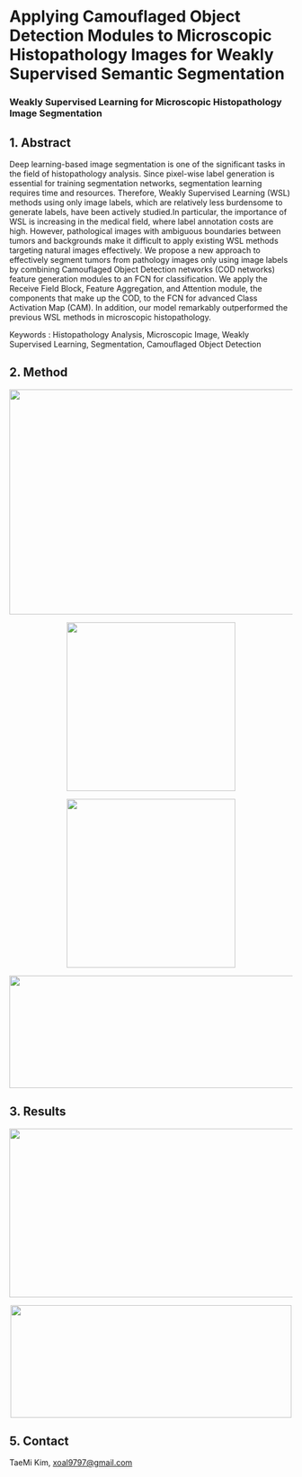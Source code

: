 # Applying Camouflaged Object Detection Modules to Microscopic Histopathology Images for Weakly Supervised Semantic Segmentation

### Weakly Supervised Learning for Microscopic Histopathology Image Segmentation

## 1. Abstract
Deep learning-based image segmentation is one of the significant tasks in the field of histopathology analysis. Since pixel-wise label generation is essential for training segmentation networks, segmentation learning requires time and resources. Therefore, Weakly Supervised Learning (WSL) methods using only image labels, which are relatively less burdensome to generate labels, have been actively studied.In particular, the importance of WSL is increasing in the medical field, where label annotation costs are high. However, pathological images with ambiguous boundaries between tumors and backgrounds make it difficult to apply existing WSL methods targeting natural images effectively. We propose a new approach to effectively segment tumors from pathology images only using image labels by combining Camouflaged Object Detection networks (COD networks) feature generation modules to an FCN for classification. We apply the Receive Field Block, Feature Aggregation, and Attention module, the components that make up the COD, to the FCN for advanced Class Activation Map (CAM). In addition, our model remarkably outperformed the previous WSL methods in microscopic histopathology.

Keywords : Histopathology Analysis, Microscopic Image, Weakly Supervised Learning, Segmentation, Camouflaged Object Detection   
     

## 2. Method
<img src = "https://github.com/TaeMiKim/WSL-for-Colon-Histopathology/blob/main/figures/Architecture.png" width="800" height="400">

<p align="center">
<img src = "https://github.com/TaeMiKim/WSL-for-Colon-Histopathology/blob/main/figures/RF.png" width="300" height="300">
</p>

<p align="center">
<img src = "https://github.com/TaeMiKim/WSL-for-Colon-Histopathology/blob/main/figures/AGG.png" width="300" height="300">
</p>

<p align="center">
<img src = "https://github.com/TaeMiKim/WSL-for-Colon-Histopathology/blob/main/figures/HA.png" width="600" height="200">
</p>


## 3. Results
<p align="center">
<img src = "https://github.com/TaeMiKim/WSL-for-Colon-Histopathology/blob/main/figures/Result.png" width="700" height="300">
</p>

<p align="center">
<img src = "https://github.com/TaeMiKim/WSL-for-Colon-Histopathology/blob/main/figures/result_table.png" width="500" height="200">
</p>

## 5. Contact
TaeMi Kim, xoal9797@gmail.com
